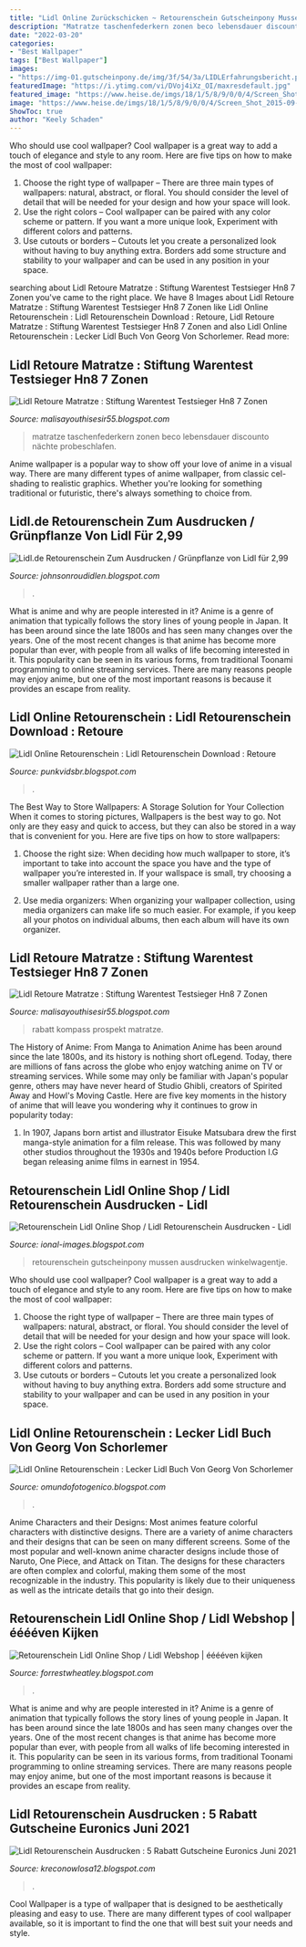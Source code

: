 ```yaml
---
title: "Lidl Online Zurückschicken ~ Retourenschein Gutscheinpony Mussen Ausdrucken Winkelwagentje"
description: "Matratze taschenfederkern zonen beco lebensdauer discounto nächte probeschlafen"
date: "2022-03-20"
categories:
- "Best Wallpaper"
tags: ["Best Wallpaper"]
images:
- "https://img-01.gutscheinpony.de/img/3f/54/3a/LIDLErfahrungsbericht.png?auto=compress%2Cformat"
featuredImage: "https://i.ytimg.com/vi/DVoj4iXz_OI/maxresdefault.jpg"
featured_image: "https://www.heise.de/imgs/18/1/5/8/9/0/0/4/Screen_Shot_2015-09-10_at_13-e7c05a8af1271979-a14f4120fbec9b34.png"
image: "https://www.heise.de/imgs/18/1/5/8/9/0/0/4/Screen_Shot_2015-09-10_at_13-e7c05a8af1271979-a14f4120fbec9b34.png"
ShowToc: true
author: "Keely Schaden"
---
```



Who should use cool wallpaper?
Cool wallpaper is a great way to add a touch of elegance and style to any room. Here are five tips on how to make the most of cool wallpaper: 
1) Choose the right type of wallpaper – There are three main types of wallpapers: natural, abstract, or floral. You should consider the level of detail that will be needed for your design and how your space will look. 
2) Use the right colors – Cool wallpaper can be paired with any color scheme or pattern. If you want a more unique look, Experiment with different colors and patterns. 
3) Use cutouts or borders – Cutouts let you create a personalized look without having to buy anything extra. Borders add some structure and stability to your wallpaper and can be used in any position in your space.

	

		
searching about Lidl Retoure Matratze : Stiftung Warentest Testsieger Hn8 7 Zonen you've came to the right place. We have 8 Images about Lidl Retoure Matratze : Stiftung Warentest Testsieger Hn8 7 Zonen like Lidl Online Retourenschein : Lidl Retourenschein Download : Retoure, Lidl Retoure Matratze : Stiftung Warentest Testsieger Hn8 7 Zonen and also Lidl Online Retourenschein : Lecker Lidl Buch Von Georg Von Schorlemer. Read more:
		
    
## Lidl Retoure Matratze : Stiftung Warentest Testsieger Hn8 7 Zonen

<img loading=lazy src="https://www.lidl.de/media/c5af7426f11bde50b31f328cf4f19619.jpeg" onerror="this.onerror=null;this.src='https://tse4.mm.bing.net/th?id=OIP.YLURk-pDTXcTE7oXvJWssgAAAA&amp;pid=15.1';" alt="Lidl Retoure Matratze : Stiftung Warentest Testsieger Hn8 7 Zonen">

_Source: malisayouthisesir55.blogspot.com_

>matratze taschenfederkern zonen beco lebensdauer discounto nächte probeschlafen. 

	

Anime wallpaper is a popular way to show off your love of anime in a visual way. There are many different types of anime wallpaper, from classic cel-shading to realistic graphics. Whether you're looking for something traditional or futuristic, there's always something to choice from.

    
## Lidl.de Retourenschein Zum Ausdrucken / Grünpflanze Von Lidl Für 2,99

<img loading=lazy src="https://src.discounto.de/pics/Angebote/2021-07/4216704/7348738_Schoko-Donuts_xxl.jpg" onerror="this.onerror=null;this.src='https://tse4.mm.bing.net/th?id=OIP.wAwsBdVLv1uVLumD6wxJGgHaFj&amp;pid=15.1';" alt="Lidl.de Retourenschein Zum Ausdrucken / Grünpflanze von Lidl für 2,99">

_Source: johnsonroudidlen.blogspot.com_

>. 

	

What is anime and why are people interested in it?
Anime is a genre of animation that typically follows the story lines of young people in Japan. It has been around since the late 1800s and has seen many changes over the years. One of the most recent changes is that anime has become more popular than ever, with people from all walks of life becoming interested in it. This popularity can be seen in its various forms, from traditional Toonami programming to online streaming services. There are many reasons people may enjoy anime, but one of the most important reasons is because it provides an escape from reality.

    
## Lidl Online Retourenschein : Lidl Retourenschein Download : Retoure

<img loading=lazy src="https://lh6.googleusercontent.com/proxy/IO09b_njGX2nMC__EISvqTo7aZZ7ZZI7ExDVbotrgP7Le4qneYpPP7B5xahRrXZEEH59ZH1MuBO8ViocFdU0FlGpG_7t2iaNuNX7RwEwfzh8dUAe2hlC8r_wEyYKwnis_d9G74G0CqjOHYmiUoBZ" onerror="this.onerror=null;this.src='https://tse1.mm.bing.net/th?id=OIP.M4eQgYieSHjdu3k55PBLAwHaEP&amp;pid=15.1';" alt="Lidl Online Retourenschein : Lidl Retourenschein Download : Retoure">

_Source: punkvidsbr.blogspot.com_

>. 

	

The Best Way to Store Wallpapers: A Storage Solution for Your Collection
When it comes to storing pictures, Wallpapers is the best way to go. Not only are they easy and quick to access, but they can also be stored in a way that is convenient for you. Here are five tips on how to store wallpapers:
1) Choose the right size: When deciding how much wallpaper to store, it’s important to take into account the space you have and the type of wallpaper you’re interested in. If your wallspace is small, try choosing a smaller wallpaper rather than a large one.

2) Use media organizers: When organizing your wallpaper collection, using media organizers can make life so much easier. For example, if you keep all your photos on individual albums, then each album will have its own organizer.

    
## Lidl Retoure Matratze : Stiftung Warentest Testsieger Hn8 7 Zonen

<img loading=lazy src="https://rabatt-kompass.de/public/gimg/1/7/2/9/0/5/7/9/17290579-900-100000.jpg" onerror="this.onerror=null;this.src='https://tse3.mm.bing.net/th?id=OIP.P3kvE8e1N2V-lUkyUanPewHaKo&amp;pid=15.1';" alt="Lidl Retoure Matratze : Stiftung Warentest Testsieger Hn8 7 Zonen">

_Source: malisayouthisesir55.blogspot.com_

>rabatt kompass prospekt matratze. 

	

The History of Anime: From Manga to Animation
Anime has been around since the late 1800s, and its history is nothing short ofLegend. Today, there are millions of fans across the globe who enjoy watching anime on TV or streaming services. While some may only be familiar with Japan's popular genre, others may have never heard of Studio Ghibli, creators of Spirited Away and Howl's Moving Castle. Here are five key moments in the history of anime that will leave you wondering why it continues to grow in popularity today:
1) In 1907, Japans born artist and illustrator Eisuke Matsubara drew the first manga-style animation for a film release. This was followed by many other studios throughout the 1930s and 1940s before Production I.G began releasing anime films in earnest in 1954.

    
## Retourenschein Lidl Online Shop / Lidl Retourenschein Ausdrucken - Lidl

<img loading=lazy src="https://img-01.gutscheinpony.de/img/3f/54/3a/LIDLErfahrungsbericht.png?auto=compress%2Cformat" onerror="this.onerror=null;this.src='https://tse2.mm.bing.net/th?id=OIP.rkaFt5HUDSHjUPXx9u0hiwHaES&amp;pid=15.1';" alt="Retourenschein Lidl Online Shop / Lidl Retourenschein Ausdrucken - Lidl">

_Source: ional-images.blogspot.com_

>retourenschein gutscheinpony mussen ausdrucken winkelwagentje. 

	

Who should use cool wallpaper?
Cool wallpaper is a great way to add a touch of elegance and style to any room. Here are five tips on how to make the most of cool wallpaper: 
1) Choose the right type of wallpaper – There are three main types of wallpapers: natural, abstract, or floral. You should consider the level of detail that will be needed for your design and how your space will look. 
2) Use the right colors – Cool wallpaper can be paired with any color scheme or pattern. If you want a more unique look, Experiment with different colors and patterns. 
3) Use cutouts or borders – Cutouts let you create a personalized look without having to buy anything extra. Borders add some structure and stability to your wallpaper and can be used in any position in your space.

    
## Lidl Online Retourenschein : Lecker Lidl Buch Von Georg Von Schorlemer

<img loading=lazy src="https://www.heise.de/imgs/18/1/5/8/9/0/0/4/Screen_Shot_2015-09-10_at_13-e7c05a8af1271979-a14f4120fbec9b34.png" onerror="this.onerror=null;this.src='https://tse1.mm.bing.net/th?id=OIP.oU9BIPvsmzQdNs7f8lhhnwHaEK&amp;pid=15.1';" alt="Lidl Online Retourenschein : Lecker Lidl Buch Von Georg Von Schorlemer">

_Source: omundofotogenico.blogspot.com_

>. 

	

Anime Characters and their Designs: Most animes feature colorful characters with distinctive designs.
There are a variety of anime characters and their designs that can be seen on many different screens. Some of the most popular and well-known anime character designs include those of Naruto, One Piece, and Attack on Titan. The designs for these characters are often complex and colorful, making them some of the most recognizable in the industry. This popularity is likely due to their uniqueness as well as the intricate details that go into their design.

    
## Retourenschein Lidl Online Shop / Lidl Webshop | ééééven Kijken

<img loading=lazy src="https://i.ytimg.com/vi/DVoj4iXz_OI/maxresdefault.jpg" onerror="this.onerror=null;this.src='https://tse3.mm.bing.net/th?id=OIP.8SHeJTIqYY8yD7r8n5yusAHaEK&amp;pid=15.1';" alt="Retourenschein Lidl Online Shop / Lidl Webshop | ééééven kijken">

_Source: forrestwheatley.blogspot.com_

>. 

	

What is anime and why are people interested in it?
Anime is a genre of animation that typically follows the story lines of young people in Japan. It has been around since the late 1800s and has seen many changes over the years. One of the most recent changes is that anime has become more popular than ever, with people from all walks of life becoming interested in it. This popularity can be seen in its various forms, from traditional Toonami programming to online streaming services. There are many reasons people may enjoy anime, but one of the most important reasons is because it provides an escape from reality.

    
## Lidl Retourenschein Ausdrucken : 5 Rabatt Gutscheine Euronics Juni 2021

<img loading=lazy src="https://cdn.aboutstatic.com/file/images/4d180bbd21734cde322d9fea4af0b138.jpeg?width=800&amp;height=800&amp;quality=90&amp;bg=f2f2f2&amp;brightness=0.95&amp;trim=1&amp;progressive=1" onerror="this.onerror=null;this.src='https://tse4.mm.bing.net/th?id=OIP.KlzWkHEI5eRF1mwzdC8zswHaMZ&amp;pid=15.1';" alt="Lidl Retourenschein Ausdrucken : 5 Rabatt Gutscheine Euronics Juni 2021">

_Source: kreconowlosa12.blogspot.com_

>. 

	

Cool Wallpaper is a type of wallpaper that is designed to be aesthetically pleasing and easy to use. There are many different types of cool wallpaper available, so it is important to find the one that will best suit your needs and style.

